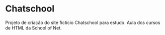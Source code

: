 # Chatschool
Projeto de criação do site fictício Chatschool para estudo.
Aula dos cursos de HTML da School of Net.
